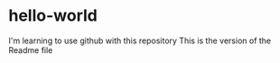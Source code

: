 # hello-world
I'm learning to use github with this repository
This is the version of the Readme file
